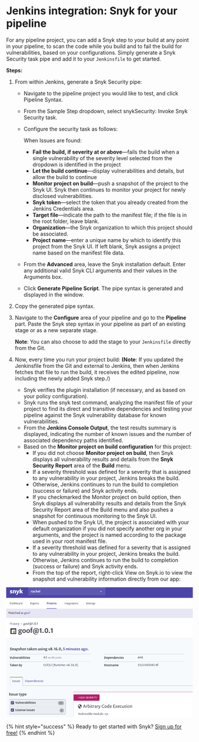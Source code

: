 # Jenkins integration: Snyk for your pipeline

For any pipeline project, you can add a Snyk step to your build at any point in your pipeline, to scan the code while you build and to fail the build for vulnerabilities, based on your configurations. Simply generate a Snyk Security task pipe and add it to your `Jenkinsfile` to get started.

**Steps:**

1. From within Jenkins, generate a Snyk Security pipe:
   * Navigate to the pipeline project you would like to test, and click Pipeline Syntax.
   * From the Sample Step dropdown, select snykSecurity: Invoke Snyk Security task.
   * Configure the security task as follows:

     When Issues are found:

     * **Fail the build, if severity at or above**—fails the build when a single vulnerability of the severity level selected from the dropdown is identified in the project
     * **Let the build continue**—display vulnerabilities and details, but allow the build to continue
     * **Monitor project on build**—push a snapshot of the project to the Snyk UI. Snyk then continues to monitor your project for newly disclosed vulnerabilities.
     * **Snyk token**—select the token that you already created from the Jenkins Credentials area.
     * **Target file**—indicate the path to the manifest file; if the file is in the root folder, leave blank.
     * **Organization**—the Snyk organization to which this project should be associated.
     * **Project name**—enter a unique name by which to identify this project from the Snyk UI. If left blank, Snyk assigns a project name based on the manifest file data.

   * From the **Advanced** area, leave the Snyk installation default. Enter any additional valid Snyk CLI arguments and their values in the Arguments box.
   * Click **Generate Pipeline Script**. The pipe syntax is generated and displayed in the window.
2. Copy the generated pipe syntax. 
3. Navigate to the **Configure** area of your pipeline and go to the **Pipeline** part. Paste the Snyk step syntax in your pipeline as part of an existing stage or as a new separate stage.

   **Note**: You can also choose to add the stage to your `Jenkinsfile` directly from the Git.

4. Now, every time you run your project build: **\(Note**: If you updated the Jenkinsfile from the Git and external to Jenkins, then when Jenkins fetches that file to run the build, it receives the edited pipeline, now including the newly added Snyk step.\/)
   * Snyk verifies the plugin installation \(if necessary, and as based on your policy configuration\).
   * Snyk runs the snyk test command, analyzing the manifest file of your project to find its direct and transitive dependencies and testing your pipeline against the Snyk vulnerability database for known vulnerabilities.
   * From the **Jenkins Console Output**, the test results summary is displayed, indicating the number of known issues and the number of associated dependency paths identified.
   * Based on the **Monitor project on build configuration** for this project:
     * If you did not choose **Monitor project on build**, then Snyk displays all vulnerability results and details from the **Snyk Security Report** area of the **Build** menu.
     * If a severity threshold was defined for a severity that is assigned to any vulnerability in your project, Jenkins breaks the build.
     * Otherwise, Jenkins continues to run the build to completion \(success or failure\) and Snyk activity ends.
     * If you checkmarked the Monitor project on build option, then Snyk displays all vulnerability results and details from the Snyk Security Report area of the Build menu and also pushes a snapshot for continuous monitoring to the Snyk UI.
     * When pushed to the Snyk UI, the project is associated with your default organization if you did not specify another org in your arguments, and the project is named according to the package used in your root manifest file.
     * If a severity threshold was defined for a severity that is assigned to any vulnerability in your project, Jenkins breaks the build.
     * Otherwise, Jenkins continues to run the build to completion \(success or failure\) and Snyk activity ends.
     * From the top of the report, right-click View on Snyk.io to view the snapshot and vulnerability information directly from our app:

![image10.png](../../.gitbook/assets/uuid-810f5c24-fc0d-7996-1fea-6f67b52ee631-en.png)

{% hint style="success" %}
Ready to get started with Snyk? [Sign up for free!](https://snyk.io/login?cta=sign-up&loc=footer&page=support_docs_page)
{% endhint %}

